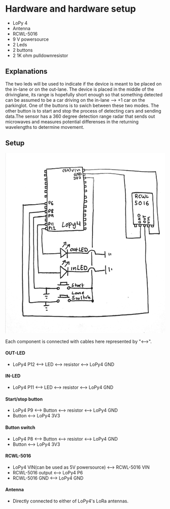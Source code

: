 # Hardware and hardware setup 

* LoPy 4
* Antenna
* RCWL-5016
* 9 V powersource
* 2 Leds
* 2 buttons
* 2 1K ohm pulldownresistor

## Explanations

The two leds will be used to indicate if the device is meant to be placed on the in-lane or on the out-lane. The device is placed in the middle of the drivinglane, its range is hopefully short enough so that something detected can be assumed to be a car driving on the in-lane --> +1 car on the parkinglot. One of the buttons is to swich between these two modes. The other button is to start and stop the process of detecting cars and sending data.The sensor has a 360 degree detection range radar that sends out microwaves and measures potential differenses in the returning wavelengths to determine movement. 

## Setup

<img src="img/Kopplingsschema.jpg" alt="koppligsschema" width="700"/>

Each component is connected with cables here represented by "<-->".

#### OUT-LED
* LoPy4 P12 <--> LED <--> resistor <--> LoPy4 GND

#### IN-LED
* LoPy4 P11 <--> LED <--> resistor <--> LoPy4 GND

#### Start/stop button
* LoPy4 P9 <--> Button <--> resistor <--> LoPy4 GND
* Button <--> LoPy4 3V3

#### Button switch
* LoPy4 P8 <--> Button <--> resistor <--> LoPy4 GND
* Button <--> LoPy4 3V3

#### RCWL-5016
* LoPy4 VIN(can be used as 5V powersource) <--> RCWL-5016 VIN
* RCWL-5016 output <--> LoPy4 P6
* RCWL-5016 GND <--> LoPy4 GND

#### Antenna
* Directly connected to either of LoPy4's LoRa antennas.
